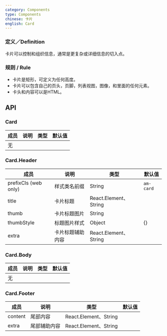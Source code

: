 ```yaml
---
category: Components
type: Components
chinese: 卡片
english: Card
---
```


### 定义／Definition

卡片可以控制和组织信息，通常是更复杂或详细信息的切入点。

### 规则 / Rule

- 卡片是矩形，可定义为任何高度。
- 卡片可以包含自己的页头，页脚，列表视图，图像，和里面的任何元素。
- 卡头和内容可以是HTML。

## API

### Card

| 成员        | 说明           | 类型               | 默认值       |
|-------------|----------------|--------------------|--------------|
|无| | | |

### Card.Header
| 成员        | 说明           | 类型               | 默认值       |
|-------------|----------------|------------------|--------------|
|prefixCls (web only)| 样式类名前缀 | String | `am-card` |
|title| 卡片标题 | React.Element、String | |
|thumb| 卡片标题图片 | String |  |
|thumbStyle| 标题图片样式 | Object | {} |
|extra| 卡片标题辅助内容 | React.Element、String |  |

### Card.Body
| 成员        | 说明           | 类型               | 默认值       |
|-------------|----------------|--------------------|--------------|
|无| | | |

### Card.Footer

| 成员        | 说明           | 类型        |   默认值       |
|-------------|----------------|--------------------|--------------|
|content|尾部内容 | React.Element、String | |
|extra| 尾部辅助内容 | React.Element、String |  |
